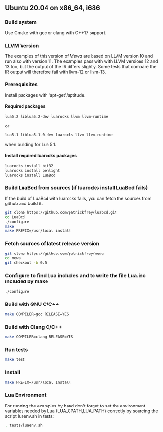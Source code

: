 ## Ubuntu 20.04 on x86_64, i686

### Build system
Use Cmake with gcc or clang with C++17 support.

### LLVM Version
The examples of this version of _Mewa_ are based on LLVM version 10 and run also with version 11.
The examples pass with with LLVM versions 12 and 13 too, but the output of the IR differs slightly.
Some tests that compare the IR output will therefore fail with llvm-12 or llvm-13.

### Prerequisites
Install packages with 'apt-get'/aptitude.

#### Required packages
```Bash
lua5.2 liblua5.2-dev luarocks llvm llvm-runtime
```
or
```Bash
lua5.1 liblua5.1-0-dev luarocks llvm llvm-runtime
```
when building for Lua 5.1.

#### Install required luarocks packages
```Bash
luarocks install bit32
luarocks install penlight
luarocks install LuaBcd
```
### Build LuaBcd from sources (if luarocks install LuaBcd fails)
If the build of LuaBcd with luarocks fails, you can fetch the sources from github and build it:
```Bash
git clone https://github.com/patrickfrey/luabcd.git
cd LuaBcd
./configure
make
make PREFIX=/usr/local install
```

### Fetch sources of latest release version
```Bash
git clone https://github.com/patrickfrey/mewa
cd mewa
git checkout -b 0.5

```

### Configure to find Lua includes and to write the file Lua.inc included by make
```Bash
./configure
```

### Build with GNU C/C++
```Bash
make COMPILER=gcc RELEASE=YES
```

### Build with Clang C/C++
```Bash
make COMPILER=clang RELEASE=YES
```

### Run tests
```Bash
make test
```

### Install
```Bash
make PREFIX=/usr/local install
```

### Lua Environment
For running the examples by hand don't forget to set the environment variables needed by Lua (LUA_CPATH,LUA_PATH) correctly by sourcing the script luaenv.sh in tests:
```Bash
. tests/luaenv.sh
```

